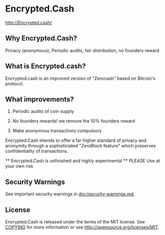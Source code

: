 Encrypted.Cash
==============

http://Encrypted.cash/

Why Encrypted.Cash?
-------------------

Privacy (anonymous), Periodic audits, fair distribution, no founders reward

What is Encrypted.cash?
-----------------------

Encrypted.cash is an improved version of "Zerocash" based on Bitcoin's protocol.

What improvements?
------------------

1) Periodic audits of coin supply

2) No founders rewards! we remove the 10% founders reward

3) Make anonymous transactions compulsory

Encrypted.Cash intends to offer a far higher standard of privacy and anonymity through a sophisticiated "ZeroBlock feature" which preserves confidentiality of transactions.

** Encrypted.Cash is unfinished and highly experimental ** PLEASE Use at your own risk



Security Warnings
-----------------

See important security warnings in
[doc/security-warnings.md](doc/security-warnings.md).

License
-------

Encrypted.Cash is released under the terms of the MIT license. See [COPYING](COPYING) for more
information or see http://opensource.org/licenses/MIT.


